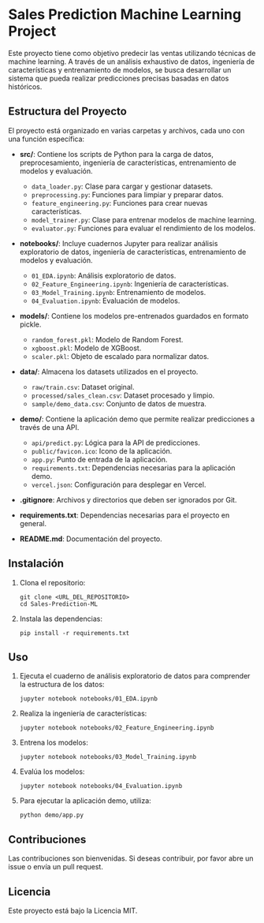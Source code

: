 # Sales Prediction Machine Learning Project

Este proyecto tiene como objetivo predecir las ventas utilizando técnicas de machine learning. A través de un análisis exhaustivo de datos, ingeniería de características y entrenamiento de modelos, se busca desarrollar un sistema que pueda realizar predicciones precisas basadas en datos históricos.

## Estructura del Proyecto

El proyecto está organizado en varias carpetas y archivos, cada uno con una función específica:

- **src/**: Contiene los scripts de Python para la carga de datos, preprocesamiento, ingeniería de características, entrenamiento de modelos y evaluación.
  - `data_loader.py`: Clase para cargar y gestionar datasets.
  - `preprocessing.py`: Funciones para limpiar y preparar datos.
  - `feature_engineering.py`: Funciones para crear nuevas características.
  - `model_trainer.py`: Clase para entrenar modelos de machine learning.
  - `evaluator.py`: Funciones para evaluar el rendimiento de los modelos.

- **notebooks/**: Incluye cuadernos Jupyter para realizar análisis exploratorio de datos, ingeniería de características, entrenamiento de modelos y evaluación.
  - `01_EDA.ipynb`: Análisis exploratorio de datos.
  - `02_Feature_Engineering.ipynb`: Ingeniería de características.
  - `03_Model_Training.ipynb`: Entrenamiento de modelos.
  - `04_Evaluation.ipynb`: Evaluación de modelos.

- **models/**: Contiene los modelos pre-entrenados guardados en formato pickle.
  - `random_forest.pkl`: Modelo de Random Forest.
  - `xgboost.pkl`: Modelo de XGBoost.
  - `scaler.pkl`: Objeto de escalado para normalizar datos.

- **data/**: Almacena los datasets utilizados en el proyecto.
  - `raw/train.csv`: Dataset original.
  - `processed/sales_clean.csv`: Dataset procesado y limpio.
  - `sample/demo_data.csv`: Conjunto de datos de muestra.

- **demo/**: Contiene la aplicación demo que permite realizar predicciones a través de una API.
  - `api/predict.py`: Lógica para la API de predicciones.
  - `public/favicon.ico`: Icono de la aplicación.
  - `app.py`: Punto de entrada de la aplicación.
  - `requirements.txt`: Dependencias necesarias para la aplicación demo.
  - `vercel.json`: Configuración para desplegar en Vercel.

- **.gitignore**: Archivos y directorios que deben ser ignorados por Git.
- **requirements.txt**: Dependencias necesarias para el proyecto en general.
- **README.md**: Documentación del proyecto.

## Instalación

1. Clona el repositorio:
   ```
   git clone <URL_DEL_REPOSITORIO>
   cd Sales-Prediction-ML
   ```

2. Instala las dependencias:
   ```
   pip install -r requirements.txt
   ```

## Uso

1. Ejecuta el cuaderno de análisis exploratorio de datos para comprender la estructura de los datos:
   ```
   jupyter notebook notebooks/01_EDA.ipynb
   ```

2. Realiza la ingeniería de características:
   ```
   jupyter notebook notebooks/02_Feature_Engineering.ipynb
   ```

3. Entrena los modelos:
   ```
   jupyter notebook notebooks/03_Model_Training.ipynb
   ```

4. Evalúa los modelos:
   ```
   jupyter notebook notebooks/04_Evaluation.ipynb
   ```

5. Para ejecutar la aplicación demo, utiliza:
   ```
   python demo/app.py
   ```

## Contribuciones

Las contribuciones son bienvenidas. Si deseas contribuir, por favor abre un issue o envía un pull request.

## Licencia

Este proyecto está bajo la Licencia MIT.